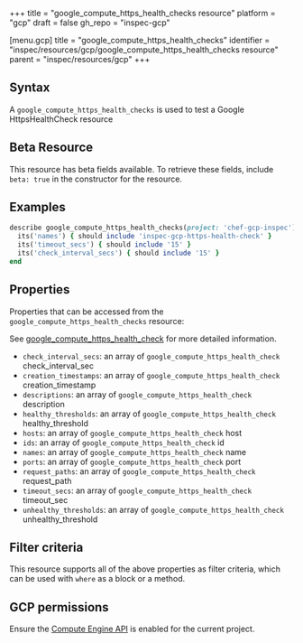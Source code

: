 +++
title = "google_compute_https_health_checks resource"
platform = "gcp"
draft = false
gh_repo = "inspec-gcp"

[menu.gcp]
title = "google_compute_https_health_checks"
identifier = "inspec/resources/gcp/google_compute_https_health_checks resource"
parent = "inspec/resources/gcp"
+++

## Syntax

A `google_compute_https_health_checks` is used to test a Google HttpsHealthCheck resource


## Beta Resource
This resource has beta fields available. To retrieve these fields, include `beta: true` in the constructor for the resource.

## Examples

```ruby
describe google_compute_https_health_checks(project: 'chef-gcp-inspec') do
  its('names') { should include 'inspec-gcp-https-health-check' }
  its('timeout_secs') { should include '15' }
  its('check_interval_secs') { should include '15' }
end
```

## Properties

Properties that can be accessed from the `google_compute_https_health_checks` resource:

See [google_compute_https_health_check](google_compute_https_health_check) for more detailed information.

  * `check_interval_secs`: an array of `google_compute_https_health_check` check_interval_sec
  * `creation_timestamps`: an array of `google_compute_https_health_check` creation_timestamp
  * `descriptions`: an array of `google_compute_https_health_check` description
  * `healthy_thresholds`: an array of `google_compute_https_health_check` healthy_threshold
  * `hosts`: an array of `google_compute_https_health_check` host
  * `ids`: an array of `google_compute_https_health_check` id
  * `names`: an array of `google_compute_https_health_check` name
  * `ports`: an array of `google_compute_https_health_check` port
  * `request_paths`: an array of `google_compute_https_health_check` request_path
  * `timeout_secs`: an array of `google_compute_https_health_check` timeout_sec
  * `unhealthy_thresholds`: an array of `google_compute_https_health_check` unhealthy_threshold

## Filter criteria

This resource supports all of the above properties as filter criteria, which can be used
with `where` as a block or a method.

## GCP permissions

Ensure the [Compute Engine API](https://console.cloud.google.com/apis/library/compute.googleapis.com/) is enabled for the current project.
